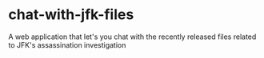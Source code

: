 # chat-with-jfk-files
A web application that let's you chat with the recently released files related to JFK's assassination investigation
